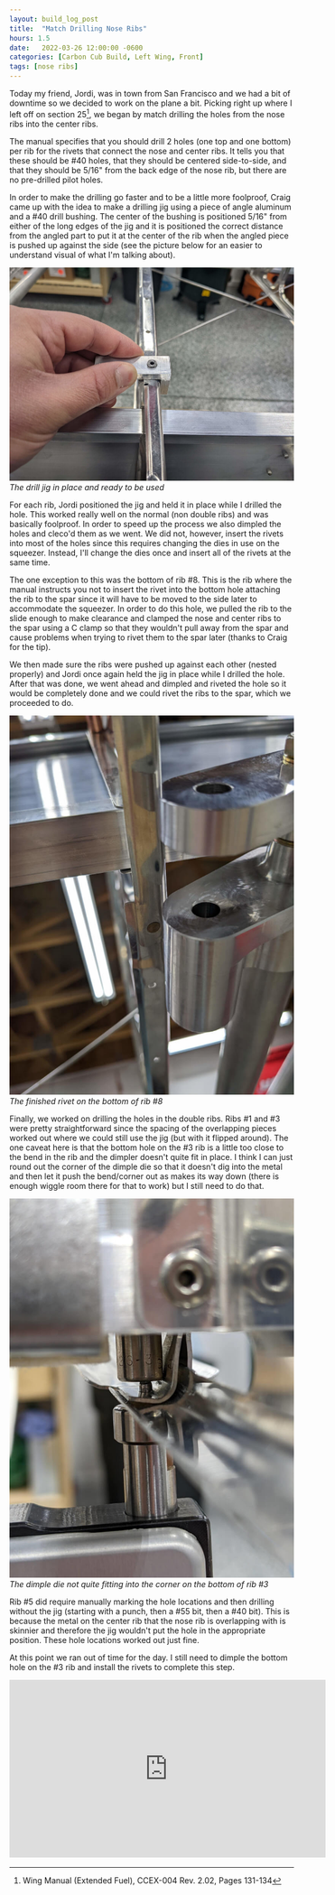 ```yaml
---
layout: build_log_post
title:  "Match Drilling Nose Ribs"
hours: 1.5
date:   2022-03-26 12:00:00 -0600
categories: [Carbon Cub Build, Left Wing, Front]
tags: [nose ribs]
---
```


Today my friend, Jordi, was in town from San Francisco and we had a bit of downtime so we decided to work on the plane a bit. Picking right up where I left off on section 25[^section-25-ref], we began by match drilling the holes from the nose ribs into the center ribs.

The manual specifies that you should drill 2 holes (one top and one bottom) per rib for the rivets that connect the nose and center ribs. It tells you that these should be #40 holes, that they should be centered side-to-side, and that they should be 5/16" from the back edge of the nose rib, but there are no pre-drilled pilot holes.

In order to make the drilling go faster and to be a little more foolproof, Craig came up with the idea to make a drilling jig using a piece of angle aluminum and a #40 drill bushing. The center of the bushing is positioned 5/16" from either of the long edges of the jig and it is positioned the correct distance from the angled part to put it at the center of the rib when the angled piece is pushed up against the side (see the picture below for an easier to understand visual of what I'm talking about).

![Desktop View](/assets/img/posts/2022-03-26-match-drilling-nose-ribs/drill_jig.jpg)
_The drill jig in place and ready to be used_

For each rib, Jordi positioned the jig and held it in place while I drilled the hole. This worked really well on the normal (non double ribs) and was basically foolproof. In order to speed up the process we also dimpled the holes and cleco'd them as we went. We did not, however, insert the rivets into most of the holes since this requires changing the dies in use on the squeezer. Instead, I'll change the dies once and insert all of the rivets at the same time.

The one exception to this was the bottom of rib #8. This is the rib where the manual instructs you not to insert the rivet into the bottom hole attaching the rib to the spar since it will have to be moved to the side later to accommodate the squeezer. In order to do this hole, we pulled the rib to the slide enough to make clearance and clamped the nose and center ribs to the spar using a C clamp so that they wouldn't pull away from the spar and cause problems when trying to rivet them to the spar later (thanks to Craig for the tip).

We then made sure the ribs were pushed up against each other (nested properly) and Jordi once again held the jig in place while I drilled the hole. After that was done, we went ahead and dimpled and riveted the hole so it would be completely done and we could rivet the ribs to the spar, which we proceeded to do.

![Desktop View](/assets/img/posts/2022-03-26-match-drilling-nose-ribs/finished_rib_8.jpg)
_The finished rivet on the bottom of rib #8_

Finally, we worked on drilling the holes in the double ribs. Ribs #1 and #3 were pretty straightforward since the spacing of the overlapping pieces worked out where we could still use the jig (but with it flipped around). The one caveat here is that the bottom hole on the #3 rib is a little too close to the bend in the rib and the dimpler doesn't quite fit in place. I think I can just round out the corner of the dimple die so that it doesn't dig into the metal and then let it push the bend/corner out as makes its way down (there is enough wiggle room there for that to work) but I still need to do that.

![Desktop View](/assets/img/posts/2022-03-26-match-drilling-nose-ribs/dimple_die.jpg)
_The dimple die not quite fitting into the corner on the bottom of rib #3_

Rib #5 did require manually marking the hole locations and then drilling without the jig (starting with a punch, then a #55 bit, then a #40 bit). This is because the metal on the center rib that the nose rib is overlapping with is skinnier and therefore the jig wouldn't put the hole in the appropriate position. These hole locations worked out just fine.

At this point we ran out of time for the day. I still need to dimple the bottom hole on the #3 rib and install the rivets to complete this step.

<iframe width="560" height="315" src="https://www.youtube.com/embed/okSwhs4GEmY" title="YouTube video player" frameborder="0" allow="accelerometer; autoplay; clipboard-write; encrypted-media; gyroscope; picture-in-picture" allowfullscreen></iframe>

[^section-25-ref]: Wing Manual (Extended Fuel), CCEX-004 Rev. 2.02, Pages 131-134